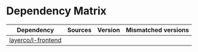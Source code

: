 # Dependency Matrix

Dependency | Sources | Version | Mismatched versions
---------- | ------- | ------- | -------------------
[layerco/l-frontend](https://github.com/layerco/l-frontend.git) |  | []() | 
